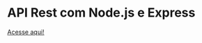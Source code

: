 # API Rest com Node.js e Express

<a href="https://api-rest-nd-js.herokuapp.com/" target="_blank">Acesse aqui!</a>
